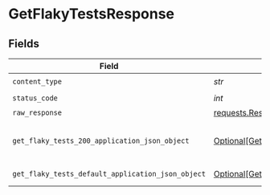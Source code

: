 # GetFlakyTestsResponse


## Fields

| Field                                                                                                           | Type                                                                                                            | Required                                                                                                        | Description                                                                                                     |
| --------------------------------------------------------------------------------------------------------------- | --------------------------------------------------------------------------------------------------------------- | --------------------------------------------------------------------------------------------------------------- | --------------------------------------------------------------------------------------------------------------- |
| `content_type`                                                                                                  | *str*                                                                                                           | :heavy_check_mark:                                                                                              | N/A                                                                                                             |
| `status_code`                                                                                                   | *int*                                                                                                           | :heavy_check_mark:                                                                                              | N/A                                                                                                             |
| `raw_response`                                                                                                  | [requests.Response](https://requests.readthedocs.io/en/latest/api/#requests.Response)                           | :heavy_minus_sign:                                                                                              | N/A                                                                                                             |
| `get_flaky_tests_200_application_json_object`                                                                   | [Optional[GetFlakyTests200ApplicationJSON]](../../models/operations/getflakytests200applicationjson.md)         | :heavy_minus_sign:                                                                                              | A list of flaky tests for a project                                                                             |
| `get_flaky_tests_default_application_json_object`                                                               | [Optional[GetFlakyTestsDefaultApplicationJSON]](../../models/operations/getflakytestsdefaultapplicationjson.md) | :heavy_minus_sign:                                                                                              | Error response.                                                                                                 |
